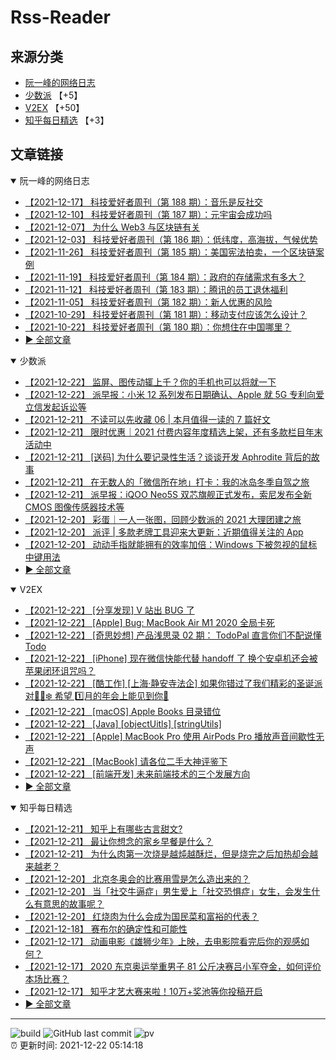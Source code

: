 # Rss-Reader

## 来源分类

* [阮一峰的网络日志](#阮一峰的网络日志)
* [少数派](#少数派) 【+5】
* [V2EX](#V2EX) 【+50】
* [知乎每日精选](#知乎每日精选) 【+3】

## 文章链接

<details open>
    <summary id="阮一峰的网络日志">
     阮一峰的网络日志
    </summary>


* [【2021-12-17】 科技爱好者周刊（第 188 期）：音乐是反社交](http://www.ruanyifeng.com/blog/2021/12/weekly-issue-188.html)
* [【2021-12-10】 科技爱好者周刊（第 187 期）：元宇宙会成功吗](http://www.ruanyifeng.com/blog/2021/12/weekly-issue-187.html)
* [【2021-12-07】 为什么 Web3 与区块链有关](http://www.ruanyifeng.com/blog/2021/12/web3.html)
* [【2021-12-03】 科技爱好者周刊（第 186 期）：低纬度，高海拔，气候优势](http://www.ruanyifeng.com/blog/2021/12/weekly-issue-186.html)
* [【2021-11-26】 科技爱好者周刊（第 185 期）：美国宪法拍卖，一个区块链案例](http://www.ruanyifeng.com/blog/2021/11/weekly-issue-185.html)
* [【2021-11-19】 科技爱好者周刊（第 184 期）：政府的存储需求有多大？](http://www.ruanyifeng.com/blog/2021/11/weekly-issue-184.html)
* [【2021-11-12】 科技爱好者周刊（第 183 期）：腾讯的员工退休福利](http://www.ruanyifeng.com/blog/2021/11/weekly-issue-183.html)
* [【2021-11-05】 科技爱好者周刊（第 182 期）：新人优惠的风险](http://www.ruanyifeng.com/blog/2021/11/weekly-issue-182.html)
* [【2021-10-29】 科技爱好者周刊（第 181 期）：移动支付应该怎么设计？](http://www.ruanyifeng.com/blog/2021/10/weekly-issue-181.html)
* [【2021-10-22】 科技爱好者周刊（第 180 期）：你想住在中国哪里？](http://www.ruanyifeng.com/blog/2021/10/weekly-issue-180.html)
* [:arrow_forward: 全部文章](data/阮一峰的网络日志.md)
</details>

<details open>
    <summary id="少数派">
     少数派
    </summary>


* [【2021-12-22】 监屏、图传动辄上千？你的手机也可以将就一下](https://sspai.com/post/70474)
* [【2021-12-22】 派早报：小米 12 系列发布日期确认、Apple 就 5G 专利向爱立信发起诉讼等](https://sspai.com/post/70541)
* [【2021-12-21】 不读可以先收藏 06 | 本月值得一读的 7 篇好文](https://sspai.com/post/70538)
* [【2021-12-21】 限时优惠｜2021 付费内容年度精选上架，还有多款栏目年末活动中](https://sspai.com/post/70527)
* [【2021-12-21】 [送码] 为什么要记录性生活？谈谈开发 Aphrodite 背后的故事](https://sspai.com/post/70238)
* [【2021-12-21】 在无数人的「微信所在地」打卡：我的冰岛冬季自驾之旅](https://sspai.com/post/70512)
* [【2021-12-21】 派早报：iQOO Neo5S 双芯旗舰正式发布，索尼发布全新 CMOS 图像传感器技术等](https://sspai.com/post/70534)
* [【2021-12-20】 彩蛋｜一人一张图，回顾少数派的 2021 大理团建之旅](https://sspai.com/post/70519)
* [【2021-12-20】 派评 | 多款老牌工具迎来大更新：近期值得关注的 App](https://sspai.com/post/70525)
* [【2021-12-20】 动动手指就能拥有的效率加倍：Windows 下被忽视的鼠标中键用法](https://sspai.com/post/70372)
* [:arrow_forward: 全部文章](data/少数派.md)
</details>

<details open>
    <summary id="V2EX">
     V2EX
    </summary>


* [【2021-12-22】 [分享发现] V 站出 BUG 了](https://www.v2ex.com/t/823729)
* [【2021-12-22】 [Apple] Bug: MacBook Air M1 2020 全局卡死](https://www.v2ex.com/t/823728)
* [【2021-12-22】 [奇思妙想] 产品浅思录 02 期： TodoPal 直言你们不配说懂 Todo](https://www.v2ex.com/t/823724)
* [【2021-12-22】 [iPhone] 现在微信快能代替 handoff 了 换个安卓机还会被苹果闭环诅咒吗？](https://www.v2ex.com/t/823723)
* [【2021-12-22】 [酷工作] [上海·静安寺法企] 如果你错过了我们精彩的圣诞派对🎄🎅❄️ 希望 1️⃣月的年会上能见到你🧧](https://www.v2ex.com/t/823722)
* [【2021-12-22】 [macOS] Apple Books 目录错位](https://www.v2ex.com/t/823719)
* [【2021-12-22】 [Java] [objectUitls] [stringUtils]](https://www.v2ex.com/t/823718)
* [【2021-12-22】 [Apple] MacBook Pro 使用 AirPods Pro 播放声音间歇性无声](https://www.v2ex.com/t/823716)
* [【2021-12-22】 [MacBook] 请各位二手大神评鉴下](https://www.v2ex.com/t/823714)
* [【2021-12-22】 [前端开发] 未来前端技术的三个发展方向](https://www.v2ex.com/t/823713)
* [:arrow_forward: 全部文章](data/V2EX.md)
</details>

<details open>
    <summary id="知乎每日精选">
     知乎每日精选
    </summary>


* [【2021-12-21】 知乎上有哪些古言甜文?](http://www.zhihu.com/question/415634617/answer/1634209135?utm_campaign=rss&utm_medium=rss&utm_source=rss&utm_content=title)
* [【2021-12-21】 最让你想念的家乡早餐是什么？](http://www.zhihu.com/question/431987089/answer/2278640925?utm_campaign=rss&utm_medium=rss&utm_source=rss&utm_content=title)
* [【2021-12-21】 为什么肉第一次烧是越炖越酥烂，但是烧完之后加热却会越来越老？](http://www.zhihu.com/question/504267066/answer/2276545956?utm_campaign=rss&utm_medium=rss&utm_source=rss&utm_content=title)
* [【2021-12-20】 北京冬奥会的比赛用雪是怎么造出来的？](http://www.zhihu.com/question/507281166/answer/2278692797?utm_campaign=rss&utm_medium=rss&utm_source=rss&utm_content=title)
* [【2021-12-20】 当「社交牛逼症」男生爱上「社交恐惧症」女生，会发生什么有意思的故事呢？](http://www.zhihu.com/question/499623438/answer/2244458379?utm_campaign=rss&utm_medium=rss&utm_source=rss&utm_content=title)
* [【2021-12-20】 红烧肉为什么会成为国民菜和富裕的代表？](http://www.zhihu.com/question/494848182/answer/2276781763?utm_campaign=rss&utm_medium=rss&utm_source=rss&utm_content=title)
* [【2021-12-18】 赛布尔的确定性和可能性](http://zhuanlan.zhihu.com/p/446799589?utm_campaign=rss&utm_medium=rss&utm_source=rss&utm_content=title)
* [【2021-12-17】 动画电影《雄狮少年》上映，去电影院看完后你的观感如何？](http://www.zhihu.com/question/506691408/answer/2275643818?utm_campaign=rss&utm_medium=rss&utm_source=rss&utm_content=title)
* [【2021-12-17】 2020 东京奥运举重男子 81 公斤决赛吕小军夺金，如何评价本场比赛？](http://www.zhihu.com/question/476308249/answer/2275317238?utm_campaign=rss&utm_medium=rss&utm_source=rss&utm_content=title)
* [【2021-12-17】 知乎才艺大赛来啦！10万+奖池等你投稿开启](http://zhuanlan.zhihu.com/p/443205826?utm_campaign=rss&utm_medium=rss&utm_source=rss&utm_content=title)
* [:arrow_forward: 全部文章](data/知乎每日精选.md)
</details>


---

![build](https://github.com/LikaiLee/rss-reader/workflows/rss%20reader/badge.svg)
![GitHub last commit](https://img.shields.io/github/last-commit/likailee/rss-reader)
![pv](https://pageview.vercel.app/?github_user=likailee) <br>
:alarm_clock: 更新时间: 2021-12-22 05:14:18